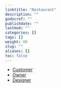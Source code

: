```yaml
---
linktitle: "Restaurant"
description: ""
godocref: ""
publishdate: ""
lastmod: ""
categories: []
tags: []
weight: 00
slug: ""
aliases: []
toc: false
---
```


* [Customer](/website/restaurant/customer/)
* [Owner](/website/restaurant/owner/)
* [Designer](/website/restaurant/designer/)
